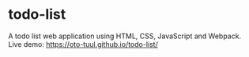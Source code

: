 # todo-list

A todo list web application using HTML, CSS, JavaScript  and Webpack. </br>
Live demo: https://oto-tuul.github.io/todo-list/
